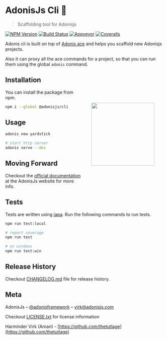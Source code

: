 # AdonisJs Cli 🍺
> Scaffolding tool for Adonisjs

[![NPM Version][npm-image]][npm-url]
[![Build Status][travis-image]][travis-url]
[![Appveyor][appveyor-image]][appveyor-url]
[![Coveralls][coveralls-image]][coveralls-url]

Adonis cli is built on top of [Adonis ace](https://github.com/adonisjs/ace) and helps you scaffold new Adonisjs projects.

Also it can proxy all the ace commands for a project, so that you can run them using the global `adonis` command.

<img src="http://res.cloudinary.com/adonisjs/image/upload/q_100/v1497112678/adonis-purple_pzkmzt.svg" width="200px" align="right" hspace="30px" vspace="100px">

## Installation
You can install the package from npm.
```bash
npm i --global @adonisjs/cli
```

## Usage

```bash
adonis new yardstick

# start http server
adonis serve --dev
```

## Moving Forward
Checkout the [official documentation](http://adonisjs.com/guides/installation) at the AdonisJs website for more info.

## Tests
Tests are written using [japa](http://github.com/thetutlage/japa). Run the following commands to run tests.

```bash
npm run test:local

# report coverage
npm run test

# on windows
npm run test:win
```

## Release History

Checkout [CHANGELOG.md](CHANGELOG.md) file for release history.

## Meta

AdonisJs – [@adonisframework](https://twitter.com/adonisframework) – virk@adonisjs.com

Checkout [LICENSE.txt](LICENSE.txt) for license information

Harminder Virk (Aman) - [https://github.com/thetutlage](https://github.com/thetutlage)

[appveyor-image]: https://img.shields.io/appveyor/ci/thetutlage/adonis-cli/master.svg?style=flat-square

[appveyor-url]: https://ci.appveyor.com/project/thetutlage/adonis-cli

[npm-image]: https://img.shields.io/npm/v/@adonisjs/cli.svg?style=flat-square
[npm-url]: https://npmjs.org/package/@adonisjs/cli

[travis-image]: https://img.shields.io/travis/adonisjs/adonis-cli/master.svg?style=flat-square
[travis-url]: https://travis-ci.org/adonisjs/adonis-cli

[coveralls-image]: https://img.shields.io/coveralls/adonisjs/adonis-cli/develop.svg?style=flat-square

[coveralls-url]: https://coveralls.io/github/adonisjs/adonis-cli
